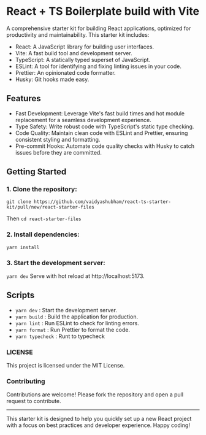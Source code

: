 # React + TS Boilerplate build with Vite

A comprehensive starter kit for building React applications, optimized for productivity and maintainability. This starter kit includes:

-   React: A JavaScript library for building user interfaces.
-   Vite: A fast build tool and development server.
-   TypeScript: A statically typed superset of JavaScript.
-   ESLint: A tool for identifying and fixing linting issues in your code.
-   Prettier: An opinionated code formatter.
-   Husky: Git hooks made easy.

## Features

-   Fast Development: Leverage Vite's fast build times and hot module replacement for a seamless development experience.
-   Type Safety: Write robust code with TypeScript's static type checking.
-   Code Quality: Maintain clean code with ESLint and Prettier, ensuring consistent styling and formatting.
-   Pre-commit Hooks: Automate code quality checks with Husky to catch issues before they are committed.

## Getting Started

### 1. Clone the repository:

`git clone https://github.com/vaidyashubham/react-ts-starter-kit/pull/new/react-starter-files`

Then `cd react-starter-files`

### 2. Install dependencies:

`yarn install`

### 3. Start the development server:

`yarn dev`
Serve with hot reload at http://localhost:5173.

## Scripts

-   `yarn dev` : Start the development server.
-   `yarn build` : Build the application for production.
-   `yarn lint` : Run ESLint to check for linting errors.
-   `yarn format` : Run Prettier to format the code.
-   `yarn typecheck` : Runt to typecheck

### LICENSE

This project is licensed under the MIT License.

### Contributing

Contributions are welcome! Please fork the repository and open a pull request to contribute.

---

This starter kit is designed to help you quickly set up a new React project with a focus on best practices and developer experience. Happy coding!
